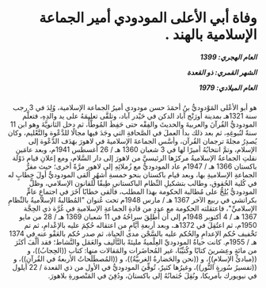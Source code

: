 <h1 dir="rtl">وفاة أبي الأعلى المودودي أمير الجماعة الإسلامية بالهند .</h1>

<h5 dir="rtl">العام الهجري:  1399

الشهر القمري: ذو القعدة

العام الميلادي: 1979</h5>

<p dir="rtl">هو أبو الأعْلى المَوْدوديُّ بنُ أحمَدَ حسن مودودي أميرُ الجماعة الإسلامية، وُلِدَ في 3 رجب سنة 1321هـ بمدينة أورَنْج آباد الدكن في حَيْدر آباد، وتلقَّى تعليمَهُ على يد والدِهِ، فتعلَّم المودوديُّ القُرآنَ والعربيةَ والحديثَ والفِقْه حتى حَفِظَ المُوطَّأَ، ثم دخل الثانويَّةَ وهو ابن 11 سنةً لنُبوغِهِ، ثم بعد ذلك بدأ العملَ في الصَّحافةِ التي وجَدَ فيها مجالًا للدَّعْوة والتَّعْليم، وكان يُصدِرُ مجلةَ ترجمان القُرآن، وأسَّس الجماعةَ الإسلاميةَ في لاهورَ بهَدَف الدَّعْوة إلى الإسلام، وتمَّ انتخابُهُ أميرًا لها في 3 شعبان 1360 هـ / 26 أغسطس 1941م، وبعد عامَينِ نقلتِ الجماعةُ الإسلاميةُ مركزَها الرئيسيَّ من لاهورَ إلى دار السَّلام، ومع إعلانِ قيام دَوْلة باكستان 1366 هـ / 1947م عاد المودوديُّ مع زُملائِهِ إلى لاهور مرَّةً أخرى؛ حيث مقرُّ الجماعةِ الإسلاميةِ بها، وبعد قيام باكستان بنحو خمسةِ أشهُرٍ ألقى المودوديُّ أولَ خِطابٍ له في كُلية الحُقوق، وطالب بتشكيلِ النِّظام الباكستاني طِبقًا للقانون الإسلامي، وظلَّ المودوديُّ يُلِحُّ على مُطالبة الحكومة بهذا المطلب، فألقى خطابًا آخَرَ في اجتماعٍ عامٍّ بكراتشي في ربيع الآخر 1367 هـ / مارس 1948م تحت عُنوان "المُطالبةُ الإسلاميةُ بالنِّظامِ الإسلاميِّ"، فاعتقلته الحكومة مع عددٍ من قادةِ الجماعةِ الإسلاميةِ في غُرَّة ذي الحِجَّة 1367 هـ / 4 أكتوبر 1948م إلى أن أُطلِقَ سراحُهُ في 11 شعبان 1369 هـ / 28 من مايو 1950م، ثم اعتُقِلَ في 1372هـ، وبعد أربعةِ أيَّامٍ من اعتقاله حُكِمَ عليه بالإعْدامِ، ثم تم تَخْفيف حُكم الإعدامِ والحُكم عليه بالسَّجْن مدى الحياة، ثم صدر حُكم بالعَفْو عنه في 1374 هـ / 1955م. كانت حياةُ المودوديِّ العِلْميةُ مليئةً بالتَّأليف والعَمَل والنَّشاط؛ فقد ألَّفَ أكثَرَ من مائةٍ وعِشرينَ كتابًا وكُتيِّبًا، غير المُحاضَرات والمَقالات منها: كتاب ((الحِجابُ))، و ((مبادئُ الإسلامِ))، و ((نحن والحَضارةُ الغربيَّةُ))، و ((المُصطَلَحاتُ الأربعةُ في القُرآنِ))، و ((تفسيرُ سُورةِ النُّور))، وغيرُها كثيرٌ، تُوفِّيَ المودوديُّ في الأول من ذي القعدة / 22 أيلول في نيويورك بأمريكا، ونُقِلَ جُثمانُهُ إلى باكستانَ، ودُفِنَ في المَنْصورةِ بلاهورَ.</p></br>
